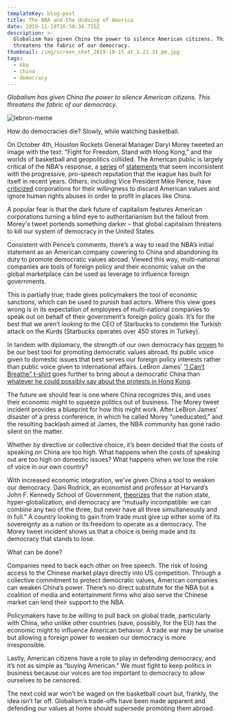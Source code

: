 ```yaml
---
templateKey: blog-post
title: The NBA and the Undoing of America
date: 2019-11-10T16:50:34.755Z
description: >-
  Globalism has given China the power to silence American citizens. This
  threatens the fabric of our democracy.
thumbnail: /img/screen_shot_2019-10-15_at_1.21.31_pm.jpg
tags:
  - nba
  - china
  - democracy
---
```

_Globalism has given China the power to silence American citizens. This threatens the fabric of our democracy._

![](/img/screen_shot_2019-10-15_at_1.21.31_pm.jpg "lebron-meme")



How do democracies die? Slowly, while watching basketball.

On October 4th, Houston Rockets General Manager Daryl Morey tweeted an image with the text: "Fight for Freedom, Stand with Hong Kong," and the worlds of basketball and geopolitics collided. The American public is largely critical of the NBA's response, a [series](https://twitter.com/espn_macmahon/status/1181007488856072192) of [statements](https://www.nba.com/article/2019/10/08/adam-silver-statement-china-nba) that seem inconsistent with the progressive, pro-speech reputation that the league has built for itself in recent years. Others, including Vice President Mike Pence, have [criticized](https://www.youtube.com/watch?v=YBNB-PvakqY) corporations for their willingness to discard American values and ignore human rights abuses in order to profit in places like China.

A popular fear is that the dark future of capitalism features American corporations turning a blind eye to authoritarianism but the fallout from Morey's tweet portends something darker – that global capitalism threatens to kill our system of democracy in the United States.

Consistent with Pence’s comments, there’s a way to read the NBA’s initial statement as an American company cowering to China and abandoning its duty to promote democratic values abroad. Viewed this way, multi-national companies are tools of foreign policy and their economic value on the global marketplace can be used as leverage to influence foreign governments.

This is partially true; trade gives policymakers the tool of economic sanctions, which can be used to punish bad actors. Where this view goes wrong is in its expectation of employees of multi-national companies to speak out on behalf of their government’s foreign policy goals. It’s for the best that we aren’t looking to the CEO of Starbucks to condemn the Turkish attack on the Kurds (Starbucks operates over 450 stores in Turkey).

In tandem with diplomacy, the strength of our own democracy has [proven](https://foreignpolicy.com/2016/04/25/why-is-america-so-bad-at-promoting-democracy-in-other-countries/) to be our best tool for promoting democratic values abroad. Its public voice given to domestic issues that best serves our foreign policy interests rather than public voice given to international affairs. LeBron James’ [“I Can’t Breathe” t-shirt](https://time.com/3624684/lebron-james-i-cant-breathe-eric-garner/) goes further to bring about a democratic China than [whatever he could possibly say about the protests in Hong Kong](https://www.washingtonpost.com/sports/2019/10/15/lebron-james-criticizes-daryl-moreys-decision-send-controversial-hong-kong-tweet/).

The future we should fear is one where China recognizes this, and uses their economic might to squeeze politics out of business. The Morey tweet incident provides a blueprint for how this might work. After LeBron James’ disaster of a press conference, in which he called Morey “uneducated,” and the resulting backlash aimed at James, the NBA community has gone radio silent on the matter.

Whether by directive or collective choice, it’s been decided that the costs of speaking on China are too high. What happens when the costs of speaking out are too high on domestic issues? What happens when we lose the role of voice in our own country?

With increased economic integration, we’ve given China a tool to weaken our democracy. Dani Rodrick, an economist and professor at Harvard’s John F. Kennedy School of Government, [theorizes](https://rodrik.typepad.com/dani_rodriks_weblog/2007/06/the-inescapable.html) that the nation state, hyper-globalization, and democracy are “mutually incompatible: we can combine any two of the three, but never have all three simultaneously and in full.” A country looking to gain from trade must give up either some of its sovereignty as a nation or its freedom to operate as a democracy. The Morey tweet incident shows us that a choice is being made and its democracy that stands to lose.

What can be done?

Companies need to back each other on free speech. The risk of losing access to the Chinese market plays directly into US competition. Through a collective commitment to protect democratic values, American companies can weaken China’s power. There’s no direct substitute for the NBA but a coalition of media and entertainment firms who also serve the Chinese market can lend their support to the NBA.

Policymakers have to be willing to pull back on global trade, particularly with China, who unlike other countries (save, possibly, for the EU) has the economic might to influence American behavior. A trade war may be unwise but allowing a foreign power to weaken our democracy is more irresponsible.

Lastly, American citizens have a role to play in defending democracy, and it’s not as simple as “buying American.” We must fight to keep politics in business because our voices are too important to democracy to allow ourselves to be censored.

The next cold war won’t be waged on the basketball court but, frankly, the idea isn’t far off. Globalism’s trade-offs have been made apparent and defending our values at home should supersede promoting them abroad.
